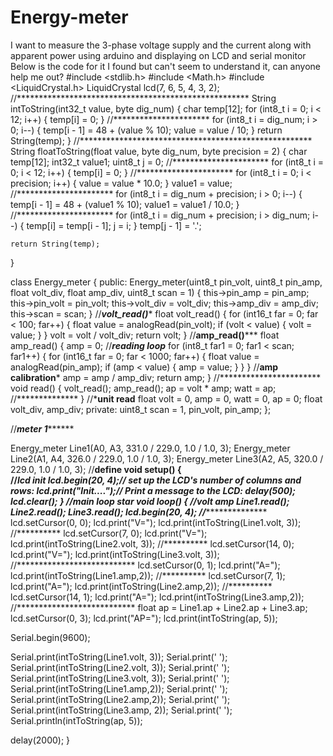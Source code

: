 # Energy-meter
I want to measure the 3-phase voltage supply and the current along with apparent power using arduino and displaying on LCD and serial monitor
Below is the code for it I found but can't seem to understand it, can anyone help me out?
#include <stdlib.h>
#include <Math.h>
#include <LiquidCrystal.h>
LiquidCrystal lcd(7, 6, 5, 4, 3, 2);
//*****************************************************
String intToString(int32_t value, byte dig_num) {
	char temp[12];
	for (int8_t i = 0; i < 12; i++) { temp[i] = 0; }
	//**********************
	for (int8_t i = dig_num; i > 0; i--)
	{
		temp[i - 1] = 48 + (value % 10);
		value = value / 10;
	}
	return String(temp);
}
//*****************************************************
String floatToString(float value, byte dig_num, byte precision = 2) {
	char temp[12];
	int32_t value1;
	uint8_t j = 0;
	//**********************
	for (int8_t i = 0; i < 12; i++) { temp[i] = 0; }
	//**********************
	for (int8_t i = 0; i < precision; i++) { value = value * 10.0; }
	value1 = value;
	//**********************
	for (int8_t i = dig_num + precision; i > 0; i--)
	{
		temp[i - 1] = 48 + (value1 % 10);
		value1 = value1 / 10.0;
	}
	//**********************
	for (int8_t i = dig_num + precision; i > dig_num; i--)
	{
		temp[i] = temp[i - 1];
		j = i;
	}
	temp[j - 1] = '.';

	return String(temp);
}

class Energy_meter
{
public:
	Energy_meter(uint8_t pin_volt, uint8_t pin_amp, float volt_div, float amp_div, uint8_t scan = 1)
	{
		this->pin_amp = pin_amp;
		this->pin_volt = pin_volt;
		this->volt_div = volt_div;
		this->amp_div = amp_div;
		this->scan = scan;
	}
	//***********volt_read()************
	float volt_read()
	{
		for (int16_t far = 0; far < 100; far++) {
			float value = analogRead(pin_volt);
			if (volt < value) { volt = value; }
		}
		volt = volt / volt_div;
		return volt;
	}
	//**********amp_read()*************
	float amp_read()
	{
		amp = 0;
		//*****************reading loop*****************
		for (int8_t far1 = 0; far1 < scan; far1++) {
			for (int16_t far = 0; far < 1000; far++) {
				float value = analogRead(pin_amp);
				if (amp < value) { amp = value; }
			}
		}
		//**************amp calibration***************
		amp = amp / amp_div;
		return amp;
	}
	//***********************
	void  read()
	{
		volt_read(); amp_read(); ap = volt * amp;
		watt = ap;
		//**************
	}
	//*****************unit read****************
	float volt = 0, amp = 0, watt = 0, ap = 0;
	float volt_div, amp_div;
private:
	uint8_t  scan = 1, pin_volt, pin_amp;
};

//***********meter 1*****************

Energy_meter Line1(A0, A3, 331.0 / 229.0, 1.0 / 1.0, 3);
Energy_meter Line2(A1, A4, 326.0 / 229.0, 1.0 / 1.0, 3);
Energy_meter Line3(A2, A5, 320.0 / 229.0, 1.0 / 1.0, 3);
//**********************define**************
void setup()
{   
	//***********************lcd init**********************
	lcd.begin(20, 4);// set up the LCD's number of columns and rows:
	lcd.print("Init....");// Print a message to the LCD:
	delay(500);
	lcd.clear();
}
//********************main loop star**************
void loop()
{
	//********volt amp**********
	Line1.read(); Line2.read(); Line3.read();
	lcd.begin(20, 4);
	//***************************
	lcd.setCursor(0, 0); lcd.print("V=");
	lcd.print(intToString(Line1.volt, 3));
    //**********
	lcd.setCursor(7, 0); lcd.print("V=");
	lcd.print(intToString(Line2.volt, 3));
	//**********
	lcd.setCursor(14, 0); lcd.print("V=");
	lcd.print(intToString(Line3.volt, 3));
	//***************************
	lcd.setCursor(0, 1); lcd.print("A=");
	lcd.print(intToString(Line1.amp,2));
	//**********
	lcd.setCursor(7, 1); lcd.print("A=");
	lcd.print(intToString(Line2.amp,2));
	//**********
	lcd.setCursor(14, 1); lcd.print("A=");
	lcd.print(intToString(Line3.amp,2));
	//***************************
	float ap = Line1.ap + Line2.ap + Line3.ap;
    lcd.setCursor(0, 3); lcd.print("AP=");
	lcd.print(intToString(ap, 5));


Serial.begin(9600);

Serial.print(intToString(Line1.volt, 3));
Serial.print(' ');
Serial.print(intToString(Line2.volt, 3));
Serial.print(' ');
Serial.print(intToString(Line3.volt, 3));
Serial.print(' ');
Serial.print(intToString(Line1.amp,2));
Serial.print(' ');
Serial.print(intToString(Line2.amp,2));
Serial.print(' ');
Serial.print(intToString(Line3.amp, 2));
Serial.print(' ');
Serial.println(intToString(ap, 5));


delay(2000);
}
